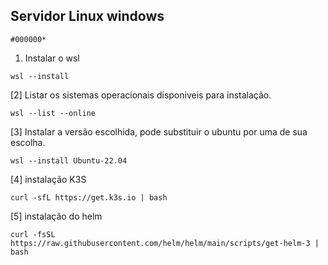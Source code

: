 ## Servidor Linux windows

`#000000*`
1. Instalar o wsl
```
wsl --install
```  
[2] Listar os sistemas operacionais disponiveis para instalação.
```
wsl --list --online
```
[3] Instalar a versão escolhida, pode substituir o ubuntu por uma de sua escolha.
```
wsl --install Ubuntu-22.04
```

[4] instalação K3S
```
curl -sfL https://get.k3s.io | bash
```

[5] instalação do helm
```
curl -fsSL https://raw.githubusercontent.com/helm/helm/main/scripts/get-helm-3 | bash
```
